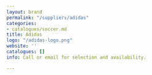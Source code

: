 ```yaml
---
layout: brand
permalink: "/suppliers/adidas"
categories:
- catalogues/soccer.md
title: Adidas
logo: "/adidas-logo.png"
website: ''
catalogues: []
info: Call or email for selection and availability.

---
```

